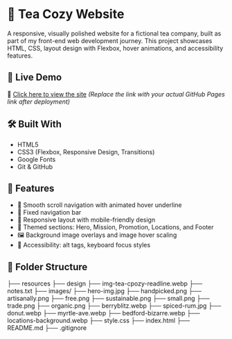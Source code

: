 # 🍵 Tea Cozy Website

A responsive, visually polished website for a fictional tea company, built as part of my front-end web development journey. This project showcases HTML, CSS, layout design with Flexbox, hover animations, and accessibility features.

## 🚀 Live Demo

🔗 [Click here to view the site](https://yourusername.github.io/tea-cozy/)
_(Replace the link with your actual GitHub Pages link after deployment)_

## 🛠️ Built With

- HTML5
- CSS3 (Flexbox, Responsive Design, Transitions)
- Google Fonts
- Git & GitHub

## 🎯 Features

- 🔗 Smooth scroll navigation with animated hover underline
- 🧭 Fixed navigation bar
- 📱 Responsive layout with mobile-friendly design
- 🌿 Themed sections: Hero, Mission, Promotion, Locations, and Footer
- 🖼️ Background image overlays and image hover scaling
- 🧠 Accessibility: alt tags, keyboard focus styles

## 📁 Folder Structure
├── resources
  ├── design
    ├── img-tea-cpozy-readline.webp
    ├── notes.txt
  ├── images/
    ├── hero-img.jpg
    ├── handpicked.png
    ├── artisanally.png
    ├── free.png
    ├── sustainable.png
    ├── small.png
    ├── trade.png
    ├── organic.png
    ├── berryblitz.webp
    ├── spiced-rum.jpg
    ├── donut.webp
    ├── myrtle-ave.webp
    ├── bedford-bizarre.webp
    ├── locations-background.webp
├── style.css
├── index.html
├── README.md
├── .gitignore
